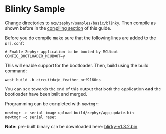 # Blinky Sample

Change directories to `ncs/zephyr/samples/basic/blinky`. Then compile as shown before in the [compiling section](nrf9160-compiling-app.md) of this guide.

Before you do compile make sure that the following lines are added to the `prj.conf`:

```
# Enable Zephyr application to be booted by MCUboot
CONFIG_BOOTLOADER_MCUBOOT=y
```

This will enable support for the bootloader. Then, build using the build command:

```
west build -b circuitdojo_feather_nrf9160ns
```

You can see towards the end of this output that both the application **and** the bootloader have been built and merged.

Programming can be completed with `newtmgr`:

```
newtmgr -c serial image upload build/zephyr/app_update.bin
newtmgr -c serial reset
```

**Note:** pre-built binary can be downloaded here: [blinky-v1.3.2.bin](files/blinky-v1.3.2.bin)